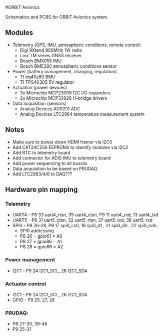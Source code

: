 #ORBiT Avionics

Schematics and PCBS for ORBiT Avionics system.

## Modules

- Telemetry (GPS, IMU, atmospheric conditions, remote control)
    - Digi 9Xtend 900MHz 1W radio
    - Linx TM series GNSS reciever
    - Bosch BMX055 IMU
    - Bosch BME280 atmospheric conditions sensor
- Power (battery management, charging, regulation)
    - TI bq40z60 BMU
    - TI TPS40305 5V regulator
- Actuation (power devices)
    - 3x Microchip MCP23008 I2C I/O expanders
    - 2x Microchip MCP33926 H-bridge drivers
- Data acquisition (sensors)
    - Analog Devices AD9201 ADC
    - Analog Devices LTC2984 temperature measurement system

## Notes
- Make sure to power down HDMI framer via I2C0
- Add CAT24C256 EEPROMs to identify modules via I2C2
- Add RTC to telemetry board
- Add connector for ADIS IMU to telemetry board
- Add power sequencing to all boards
- Data acquisition to be based on PRUDAQ
- Add LTC2983/4/6 to DAQ???

## Hardware pin mapping

### Telemetry

- UART4 - P8 33 uart4_rtsn, 35 uart4_ctsn, P9 11 uart4_rxd, 13 uart4_txd
- UART5 - P8 31 uart5_ctsn, 32 uart5_rtsn, 37 uart5_txd, 38 uart5_rxd
- SPI0 -  P8 26-28, P9 17 spi0_cs0, 18 spi0_d1 , 21 spi0_d0 , 22 spi0_sclk
    - SPI0 addressing
    - P8 26 = gpio61 = A0
    - P8 27 = gpio86 = A1
    - P8 28 = gpio88 = A2

### Power management

- I2C1 - P9 24 I2C1_SCL, 26 I2C1_SDA

### Actuator control

- I2C1 - P9 24 I2C1_SCL, 26 I2C1_SDA
- GPIO - P9 25, 27, 28

### PRUDAQ:
- P8 27-30, 39-46
- P9 25-31
